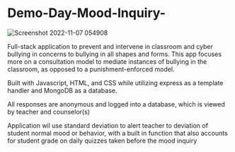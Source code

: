 # Demo-Day-Mood-Inquiry-
![Screenshot 2022-11-07 054908](https://user-images.githubusercontent.com/113325142/200292272-729cfc93-8a71-4f78-858a-a33b9dc16b80.jpg)


Full-stack application to prevent and intervene in classroom and cyber bullying in concerns to bullying in all shapes and forms.
This app focuses more on a consultation model to mediate instances of bullying in the classroom, as opposed to a punishment-enforced model. 

Built with Javascript, HTML, and CSS while utilizing express as a template handler and MongoDB as a database.


All responses are anonymous and logged into a database, which is viewed by teacher and counselor(s)

Application wil use standard deviation to alert teacher to deviation of student normal mood or behavior, with a built in function that also accounts for
student grade on daily quizzes taken before the mood inquiry

